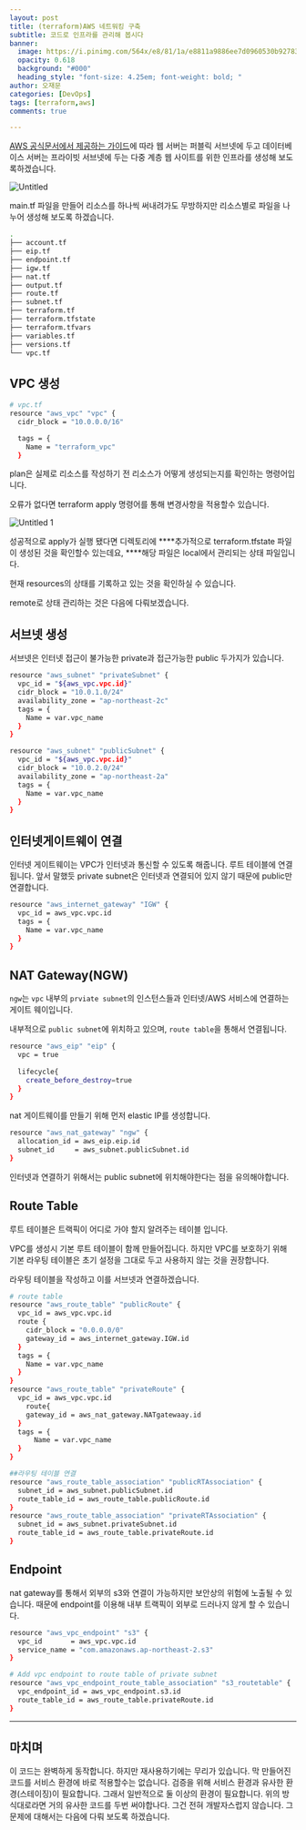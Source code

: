 ```yaml
---
layout: post
title: (terraform)AWS 네트워킹 구축
subtitle: 코드로 인프라를 관리해 봅시다
banner:
  image: https://i.pinimg.com/564x/e8/81/1a/e8811a9886ee7d0960530b92783fd18e.jpg
  opacity: 0.618
  background: "#000"
  heading_style: "font-size: 4.25em; font-weight: bold; "
author: 오재문
categories: [DevOps]
tags: [terraform,aws]
comments: true

---
```




[AWS 공식문서에서 제공하는 가이드](https://docs.aws.amazon.com/ko_kr/vpc/latest/userguide/VPC_Scenario2.html)에 따라  웹 서버는 퍼블릭 서브넷에 두고 데이터베이스 서버는 프라이빗 서브넷에 두는 다중 계층 웹 사이트를 위한 인프라를 생성해 보도록하겠습니다. 

![Untitled](https://user-images.githubusercontent.com/51963264/222951484-c5be7b48-9c92-4791-8bc9-f3a3e22de522.png)

main.tf 파일을 만들어 리소스를 하나씩 써내려가도 무방하지만 리소스별로 파일을 나누어 생성해 보도록 하겠습니다.

```bash
.
├── account.tf
├── eip.tf
├── endpoint.tf
├── igw.tf
├── nat.tf
├── output.tf
├── route.tf
├── subnet.tf
├── terraform.tf
├── terraform.tfstate
├── terraform.tfvars
├── variables.tf
├── versions.tf
└── vpc.tf
```

## VPC 생성

```bash
# vpc.tf
resource "aws_vpc" "vpc" {
  cidr_block = "10.0.0.0/16"

  tags = {
    Name = "terraform_vpc"
  }
```

plan은 실제로 리소스를 작성하기 전 리소스가 어떻게 생성되는지를 확인하는 명령어입니다.

오류가 없다면 terraform apply 명령어를 통해 변경사항을 적용할수 있습니다.

![Untitled 1](https://user-images.githubusercontent.com/51963264/222951502-8054d5b0-e473-4aa5-b868-c38ffed3221a.png)

성공적으로 apply가 실행 됐다면 디렉토리에 ****추가적으로 terraform.tfstate 파일이 생성된 것을 확인할수 있는데요, ****해당 파일은 local에서 관리되는 상태 파일입니다.

현재 resources의 상태를 기록하고 있는 것을 확인하실 수 있습니다.

remote로 상태 관리하는 것은 다음에 다뤄보겠습니다.


## **서브넷 생성**

서브넷은 인터넷 접근이 불가능한 private과 접근가능한 public 두가지가 있습니다.

```bash
resource "aws_subnet" "privateSubnet" {
  vpc_id = "${aws_vpc.vpc.id}"
  cidr_block = "10.0.1.0/24"
  availability_zone = "ap-northeast-2c"
  tags = {
    Name = var.vpc_name
  }
}

resource "aws_subnet" "publicSubnet" {
  vpc_id = "${aws_vpc.vpc.id}"
  cidr_block = "10.0.2.0/24"
  availability_zone = "ap-northeast-2a"
  tags = {
    Name = var.vpc_name
  }
}
```

## 인터넷게이트웨이 연결

인터넷 게이트웨이는 VPC가 인터넷과 통신할 수 있도록 해줍니다. 루트 테이블에 연결됩니다. 앞서 말했듯 private subnet은 인터넷과 연결되어 있지 않기 때문에 public만 연결합니다.

```bash
resource "aws_internet_gateway" "IGW" {
  vpc_id = aws_vpc.vpc.id
  tags = {
    Name = var.vpc_name
  }
}
```

## NAT Gateway(NGW)

`ngw`는 `vpc` 내부의 `prviate subnet`의 인스턴스들과 인터넷/AWS 서비스에 연결하는 게이트 웨이입니다.

내부적으로 `public subnet`에 위치하고 있으며, `route table`을 통해서 연결됩니다. 

```bash
resource "aws_eip" "eip" {
  vpc = true
  
  lifecycle{
    create_before_destroy=true
  }
}
```

nat 게이트웨이를 만들기 위해 먼저 elastic IP를 생성합니다.

```bash
resource "aws_nat_gateway" "ngw" {
  allocation_id = aws_eip.eip.id
  subnet_id     = aws_subnet.publicSubnet.id
}
```

인터넷과 연결하기 위해서는 public subnet에 위치해야한다는 점을 유의해야합니다.

## Route Table

루트 테이블은 트랙픽이 어디로 가야 할지 알려주는 테이블 입니다.

VPC를 생성시 기본 루트 테이블이 함께 만들어집니다. 하지만 VPC를 보호하기 위해 기본 라우팅 테이블은 초기 설정을 그대로 두고 사용하지 않는 것을 권장합니다.

라우팅 테이블을 작성하고 이를 서브넷과 연결하겠습니다.

```bash
# route table
resource "aws_route_table" "publicRoute" {
  vpc_id = aws_vpc.vpc.id
  route {
    cidr_block = "0.0.0.0/0"
    gateway_id = aws_internet_gateway.IGW.id
  }
  tags = {
    Name = var.vpc_name
  }
}
resource "aws_route_table" "privateRoute" {
  vpc_id = aws_vpc.vpc.id
	route{
    gateway_id = aws_nat_gateway.NATgatewaay.id
  }
  tags = {
      Name = var.vpc_name
  }
}

##라우팅 테이블 연결
resource "aws_route_table_association" "publicRTAssociation" {
  subnet_id = aws_subnet.publicSubnet.id
  route_table_id = aws_route_table.publicRoute.id
}
resource "aws_route_table_association" "privateRTAssociation" {
  subnet_id = aws_subnet.privateSubnet.id
  route_table_id = aws_route_table.privateRoute.id
}
```

 

## Endpoint

nat gateway를 통해서 외부의 s3와 연결이 가능하지만 보안상의 위험에 노출될 수 있습니다. 때문에 endpoint를 이용해 내부 트랙픽이 외부로 드러나지 않게 할 수 있습니다.

```bash
resource "aws_vpc_endpoint" "s3" {
  vpc_id       = aws_vpc.vpc.id
  service_name = "com.amazonaws.ap-northeast-2.s3"
}

# Add vpc endpoint to route table of private subnet
resource "aws_vpc_endpoint_route_table_association" "s3_routetable" {
  vpc_endpoint_id = aws_vpc_endpoint.s3.id
  route_table_id = aws_route_table.privateRoute.id
} 
```
---
## 마치며

이 코드는 완벽하게 동작합니다. 하지만 재사용하기에는 무리가 있습니다. 막 만들어진 코드를 서비스 환경에 바로 적용할수는 없습니다. 검증을 위해 서비스 환경과 유사한 환경(스테이징)이 필요합니다. 그래서 일반적으로 둘 이상의 환경이 필요합니다. 위의 방식대로라면 거의 유사한 코드를 두번 써야합나다. 그건 전혀 개발자스럽지 않습니다. 그 문제에 대해서는 다음에 다뤄 보도록 하겠습니다.